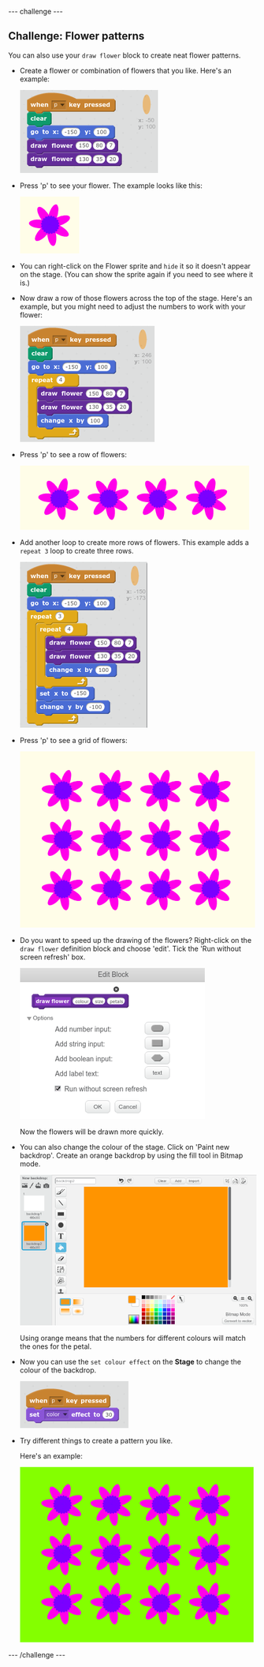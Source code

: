 --- challenge ---

## Challenge: Flower patterns

You can also use your `draw flower` block to create neat flower patterns. 

+ Create a flower or combination of flowers that you like. Here's an example:

	![screenshot](images/flower-for-pattern.png)	
	
+ Press 'p' to see your flower. The example looks like this:

	![screenshot](images/flower-for-pattern-example.png)	
	
+ You can right-click on the Flower sprite and `hide` it so it doesn't appear on the stage. (You can show the sprite again if you need to see where it is.)

+ Now draw a row of those flowers across the top of the stage. Here's an example, but you might need to adjust the numbers to work with your flower:

	![screenshot](images/flower-pattern-row.png)
	
+ Press 'p' to see a row of flowers: 

	![screenshot](images/flower-pattern-row-example.png)
	
+ Add another loop to create more rows of flowers. This example adds a `repeat 3` loop to create three rows. 

	![screenshot](images/flower-pattern-rows.png)
	
+ Press 'p' to see a grid of flowers: 

	![screenshot](images/flower-pattern-rows-example.png)
	
+ Do you want to speed up the drawing of the flowers? Right-click on the `draw flower` definition block and choose 'edit'. Tick the 'Run without screen refresh' box. 

	![screenshot](images/flower-no-refresh.png)
	
	Now the flowers will be drawn more quickly. 

+ You can also change the colour of the stage. Click on 'Paint new backdrop'. Create an orange backdrop by using the fill tool in Bitmap mode. 

	![screenshot](images/flower-orange-backdrop.png)
	
	Using orange means that the numbers for different colours will match the ones for the petal. 
	
+ Now you can use the `set colour effect` on the __Stage__ to change the colour of the backdrop.
	
	![screenshot](images/flower-backdrop-colour.png)
	
+ Try different things to create a pattern you like. 

	Here's an example: 
	
	![screenshot](images/flower-pattern-background.png)

--- /challenge ---




